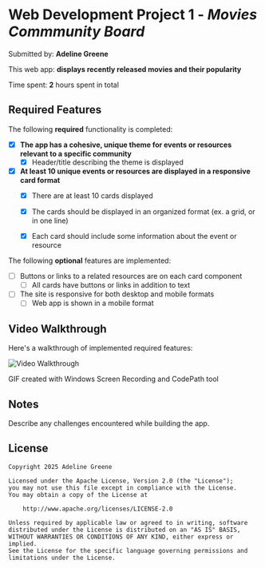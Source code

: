 # Web Development Project 1 - *Movies Commmunity Board*

Submitted by: **Adeline Greene**

This web app: **displays recently released movies and their popularity**

Time spent: **2** hours spent in total

## Required Features

The following **required** functionality is completed:

- [x] **The app has a cohesive, unique theme for events or resources relevant to a specific community**
  - [x] Header/title describing the theme is displayed
- [x] **At least 10 unique events or resources are displayed in a responsive card format**
  - [x] There are at least 10 cards displayed 
  - [x] The cards should be displayed in an organized format (ex. a grid, or in one line)
  - [x] Each card should include some information about the event or resource


The following **optional** features are implemented:

- [ ] Buttons or links to a related resources are on each card component
  - [ ] All cards have buttons or links in addition to text
- [ ] The site is responsive for both desktop and mobile formats
  - [ ] Web app is shown in a mobile format

## Video Walkthrough

Here's a walkthrough of implemented required features:

<img src='https://submissions.us-east-1.linodeobjects.com/web102/rcKSO599.gif' title='Video Walkthrough' width='' alt='Video Walkthrough' />

GIF created with Windows Screen Recording and CodePath tool

## Notes

Describe any challenges encountered while building the app.

## License

    Copyright 2025 Adeline Greene

    Licensed under the Apache License, Version 2.0 (the "License");
    you may not use this file except in compliance with the License.
    You may obtain a copy of the License at

        http://www.apache.org/licenses/LICENSE-2.0

    Unless required by applicable law or agreed to in writing, software
    distributed under the License is distributed on an "AS IS" BASIS,
    WITHOUT WARRANTIES OR CONDITIONS OF ANY KIND, either express or implied.
    See the License for the specific language governing permissions and
    limitations under the License.
